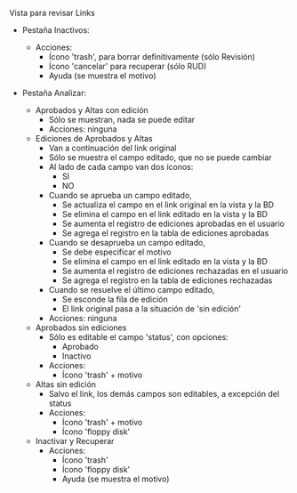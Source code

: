 Vista para revisar Links
- Pestaña Inactivos:
	- Acciones:
		- Ícono 'trash', para borrar definitivamente (sólo Revisión)
		- Ícono 'cancelar' para recuperar (sólo RUD)
		- Ayuda (se muestra el motivo)

- Pestaña Analizar:
	- Aprobados y Altas con edición
		- Sólo se muestran, nada se puede editar
		- Acciones: ninguna
	- Ediciones de Aprobados y Altas
		- Van a continuación del link original
		- Sólo se muestra el campo editado, que no se puede cambiar
		- Al lado de cada campo van dos íconos:
			- SI
			- NO
		- Cuando se aprueba un campo editado,
			- Se actualiza el campo en el link original en la vista y la BD
			- Se elimina el campo en el link editado en la vista y la BD
			- Se aumenta el registro de ediciones aprobadas en el usuario
			- Se agrega el registro en la tabla de ediciones aprobadas
		- Cuando se desaprueba un campo editado,
			- Se debe especificar el motivo
			- Se elimina el campo en el link editado en la vista y la BD
			- Se aumenta el registro de ediciones rechazadas en el usuario
			- Se agrega el registro en la tabla de ediciones rechazadas
		- Cuando se resuelve el último campo editado,
			- Se esconde la fila de edición
			- El link original pasa a la situación de 'sin edición'
		- Acciones: ninguna		
	- Aprobados sin ediciones
		- Sólo es editable el campo 'status', con opciones:
			- Aprobado
			- Inactivo
		- Acciones:
			- Ícono 'trash' + motivo
	- Altas sin edición
		- Salvo el link, los demás campos son editables, a excepción del status
		- Acciones:
			- Ícono 'trash' + motivo
			- Ícono 'floppy disk'
	- Inactivar y Recuperar
		- Acciones:
			- Ícono 'trash'
			- Ícono 'floppy disk'
			- Ayuda (se muestra el motivo)

